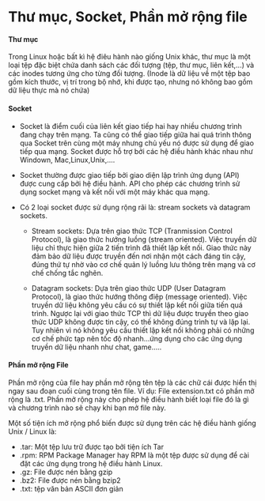 # Thư mục, Socket, Phần mở rộng file
#### Thư mục 
Trong Linux hoặc bất kì hệ điêu hành nào giống Unix khác, thư mục là một loại tệp đặc biệt chứa danh sách các đối tượng (tệp, thư mục, liên kết,...) và các inodes tương ứng cho từng đối tượng. (Inode là dữ liệu về một tệp bao gồm kích thước, vị trí trong bộ nhớ, khi được tạo, nhưng nó không bao gồm dữ liệu thực mà nó chứa) 
#### Socket
* Socket là điểm cuối của liên kết giao tiếp hai hay nhiều chương trình đang chạy trên mạng. Ta cũng có thể giao tiếp giữa hai quá trình thông qua Socket trên cùng một máy nhưng chủ yếu nó được sử dụng để giao tiếp qua mạng. Socket được hỗ trợ bởi các hệ điều hành khác nhau như Windown, Mac,Linux,Unix,....
- Socket thường được giao tiếp bởi giao diện lập trình ứng dụng (API) được cung cấp bởi hệ điều hành. API cho phép các chương trình sử dụng socket mạng và kết nối với một máy khác qua mạng. 
* Có 2 loại socket được sử dụng rộng rãi là: stream sockets và datagram sockets.

  - Stream sockets: Dựa trên giao thức TCP (Tranmission Control Protocol), là giao thức hướng luồng (stream oriented). Việc truyền dữ liệu chỉ thực hiện giữa 2 tiến trình đã thiết lập kết nối. Giao thức này đảm bảo dữ liệu được truyền đến nơi nhận một cách đáng tin cậy, đúng thứ tự nhờ vào cơ chế quản lý luồng lưu thông trên mạng và cơ chế chống tắc nghẽn.

  - Datagram sockets: Dựa trên giao thức UDP (User Datagram Protocol), là giao thức hướng thông điệp (message oriented). Việc truyền dữ liệu không yêu cầu có sự thiết lập kết nối giữa tiến quá trình. Ngược lại với giao thức TCP thì dữ liệu được truyền theo giao thức UDP không được tin cậy, có thế không đúng trình tự và lặp lại. Tuy nhiên vì nó không yêu cầu thiết lập kết nối không phải có những cơ chế phức tạp 
  nên tốc độ nhanh…ứng dụng cho các ứng dụng truyền dữ liệu nhanh như chat, game….. 

#### Phần mở rộng File
Phần mở rộng của file hay phần mở rộng tên tệp là các chữ cái được hiển thị ngay sau đoạn cuối cùng trong tên file. Ví dụ: File extension.txt có phần mở rộng là .txt. Phần mở rộng này cho phép hệ điều hành biết loại file đó là gì và chương trình nào sẽ chạy khi bạn mở file này.

Một số tiện ích mở rộng phổ biến được sử dụng trên các hệ điều hành giống Unix / Linux là: 

* .tar: Một tệp lưu trữ được tạo bởi tiện ích Tar 
* .rpm: RPM Package Manager hay RPM là một tệp được sử dụng để cài đặt các ứng dụng trong hệ điều hành Linux.
* .gz: File được nén bằng gzip
* .bz2: File được nén bằng bzip2 
* .txt: tệp văn bản ASCII đơn giản